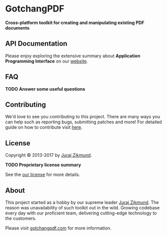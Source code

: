# GotchangPDF

**Cross-platform toolkit for creating and manipulating existing PDF documents**

## API Documentation

Please enjoy exploring the extensive summary about **Application Programming Interface** on our [website](https://gotchangpdf.com/doc/index.html).

## FAQ

**TODO Answer some useful questions**

## Contributing

We'd love to see you contributing to this project.
There are many ways you can help such as reporting bugs, submitting patches and more!
For detailed guide on how to contribute visit [here](CONTRIBUTING.md).

## License

Copyright &copy; 2013-2017 by 
[Juraj Zikmund](mailto:jur.zikmund@gmail.com).

**TODO Proprietary license summary**

See the [our license](LICENSE.md) for more details.

## About

This project started as a hobby by our supreme leader [Juraj Zikmund](mailto:jur.zikmund@gmail.com).
The reason was unavailability of such toolkit out in the wild.
Growing codebase every day with our proficient team, delivering cutting-edge technology to the customers.

Please visit [gotchangpdf.com](http://www.gotchangpdf.com) for more information.